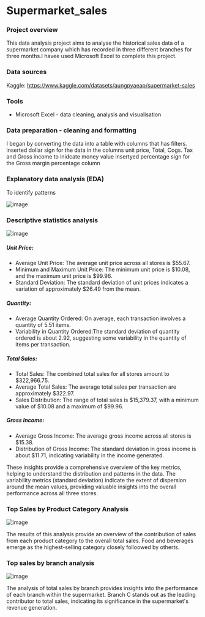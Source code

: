 # Supermarket_sales

### Project overview
This data analysis project aims to analyse the historical sales data of a supermarket company which has recorded in three different branches for three months.I havee used Microsoft Excel to complete this project.


### Data sources
Kaggle: https://www.kaggle.com/datasets/aungpyaeap/supermarket-sales

### Tools
- Microsoft Excel - data cleaning, analysis and visualisation

### Data preparation - cleaning and formatting
I began by converting the data into a table with columns that has filters.
inserted dollar sign for the data in the columns unit price, Total, Cogs. Tax and Gross income to inidcate money value
insertyed percentage sign for the Gross margin percentage column

### Explanatory data analysis (EDA)
To identify patterns

![image](https://github.com/Sinthuya/Supermarket-sales-Excel/assets/150496788/62d9e671-43a0-47d1-881a-faf6f33772a2)

### Descriptive statistics analysis

![image](https://github.com/Sinthuya/Supermarket-sales-Excel/assets/150496788/7773f526-ccf4-4cf0-93b5-95f60586fee7)

##### Unit Price:
- Average Unit Price: The average unit price across all stores is $55.67.
- Minimum and Maximum Unit Price: The minimum unit price is $10.08, and the maximum unit price is $99.96.
- Standard Deviation: The standard deviation of unit prices indicates a variation of approximately $26.49 from the mean.

##### Quantity:
- Average Quantity Ordered: On average, each transaction involves a quantity of 5.51 items. 
- Variability in Quantity Ordered:The standard deviation of quantity ordered is about 2.92, suggesting some variability in the quantity of items per transaction.

##### Total Sales:
- Total Sales: The combined total sales for all stores amount to $322,966.75.
- Average Total Sales: The average total sales per transaction are approximately $322.97.
- Sales Distribution: The range of total sales is $15,379.37, with a minimum value of $10.08 and a maximum of $99.96.

##### Gross Income:
- Average Gross Income: The average gross income across all stores is $15.38.
- Distribution of Gross Income: The standard deviation in gross income is about $11.71, indicating variability in the income generated.

These insights provide a comprehensive overview of the key metrics, helping to understand the distribution and patterns in the data. The variability metrics (standard deviation) indicate the extent of dispersion around the mean values, providing valuable insights into the overall performance across all three stores.

### Top Sales by Product Category Analysis

![image](https://github.com/Sinthuya/Supermarket-sales-Excel/assets/150496788/eedd3ce5-96b3-400b-8cc6-06ecb74bbb11)

The results of this analysis provide an overview of the contribution of sales from each product category to the overall total sales. Food and beverages emerge as the highest-selling category closely folloowed by otherts.

### Top sales by branch analysis

![image](https://github.com/Sinthuya/Supermarket-sales-Excel/assets/150496788/80ad378e-e5a5-4da0-bd92-7c952743cefb)

The analysis of total sales by branch provides insights into the performance of each branch within the supermarket. Branch C stands out as the leading contributor to total sales, indicating its significance in the supermarket's revenue generation.
